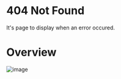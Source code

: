 # 404 Not Found
It's page to display when an error occured.
# Overview

![image](https://user-images.githubusercontent.com/42228297/136556876-7c5dae0c-85fe-48ae-a31d-bb4c6e934222.png)

